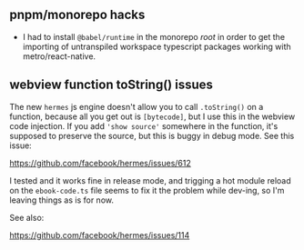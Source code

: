 ## pnpm/monorepo hacks

- I had to install `@babel/runtime` in the monorepo _root_ in order to get the importing
  of untranspiled workspace typescript packages working with metro/react-native.

## webview function toString() issues

The new `hermes` js engine doesn't allow you to call `.toString()` on a function, because
all you get out is `[bytecode]`, but I use this in the webview code injection. If you add
`'show source'` somewhere in the function, it's supposed to preserve the source, but this
is buggy in debug mode. See this issue:

https://github.com/facebook/hermes/issues/612

I tested and it works fine in release mode, and trigging a hot module reload on the
`ebook-code.ts` file seems to fix it the problem while dev-ing, so I'm leaving things as
is for now.

See also:

https://github.com/facebook/hermes/issues/114
